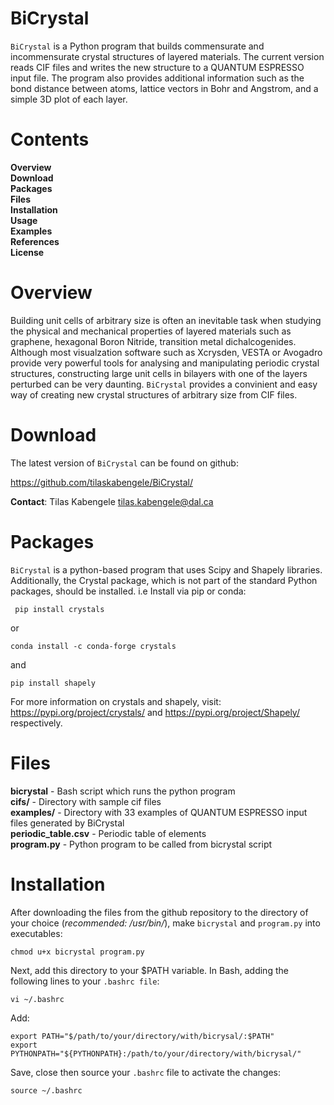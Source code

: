 # BiCrystal
``BiCrystal`` is a Python program that builds commensurate and incommensurate crystal structures of layered materials. The current version reads CIF files and writes the new structure to a QUANTUM ESPRESSO input file. The program also provides additional information such as the bond distance between atoms, lattice vectors in Bohr and Angstrom, and a simple 3D plot of each layer.

Contents
==========
**Overview** \
**Download** \
**Packages** \
**Files** \
**Installation** \
**Usage** \
**Examples** \
**References** \
**License** 

# Overview
Building unit cells of arbitrary size is often an inevitable task when studying the physical and mechanical properties of layered materials such as graphene, hexagonal Boron Nitride, transition metal dichalcogenides. Although most visualzation software such as Xcrysden, VESTA or Avogadro provide very powerful tools for analysing and manipulating periodic crystal structures, constructing large unit cells in bilayers with one of the layers perturbed can be very daunting. ``BiCrystal`` provides a convinient and easy way of creating new crystal structures of arbitrary size from CIF files.

# Download
The latest version of ``BiCrystal`` can be found on github:

https://github.com/tilaskabengele/BiCrystal/


**Contact**: Tilas Kabengele tilas.kabengele@dal.ca

# Packages
`BiCrystal` is a python-based program that uses Scipy and Shapely libraries. Additionally, the Crystal package, which is not part of the standard Python packages, should be installed. i.e Install via pip or conda:

     pip install crystals
or

    conda install -c conda-forge crystals
and

    pip install shapely
    
For more information on crystals and shapely, visit: https://pypi.org/project/crystals/ and https://pypi.org/project/Shapely/ respectively.
 
 # Files

**bicrystal** - Bash script which runs the python program \
**cifs/** - Directory with sample cif files \
**examples/** - Directory with 33 examples of QUANTUM ESPRESSO input files generated by BiCrystal \
**periodic_table.csv** - Periodic table of elements \
**program.py** - Python program to be called from bicrystal script

# Installation
After downloading the files from the github repository to the directory of your choice (_recommended: /usr/bin/_), make `bicrystal` and `program.py` into executables:

    chmod u+x bicrystal program.py

Next, add this directory to your $PATH variable. In Bash, adding the following lines to your `.bashrc file`:

    vi ~/.bashrc

Add:

    export PATH="$/path/to/your/directory/with/bicrysal/:$PATH"
    export PYTHONPATH="${PYTHONPATH}:/path/to/your/directory/with/bicrysal/"

Save, close then source your `.bashrc` file to activate the changes:
    
    source ~/.bashrc






